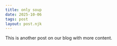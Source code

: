 ```yaml
---
title: only soup
date: 2025-10-06
tags: post
layout: post.njk
---
```


This is another post on our blog with more content. 